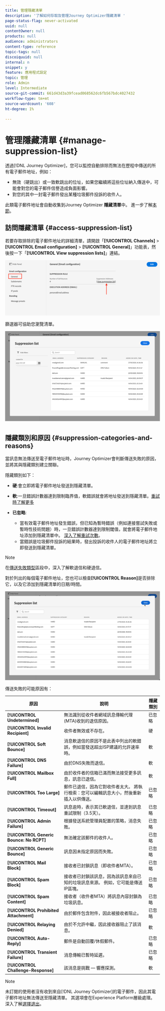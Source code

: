 ```yaml
---
title: 管理隱藏清單
description: '了解如何存取及管理Journey Optimizer隱藏清單 '
page-status-flag: never-activated
uuid: null
contentOwner: null
products: null
audience: administrators
content-type: reference
topic-tags: null
discoiquuid: null
internal: n
snippet: y
feature: 應用程式設定
topic: 管理
role: Admin
level: Intermediate
source-git-commit: 661d43d3a39fcead068562dc6fb567bdc4027432
workflow-type: tm+mt
source-wordcount: '608'
ht-degree: 1%

---
```



# 管理隱藏清單 {#manage-suppression-list}

透過[!DNL Journey Optimizer]，您可以監控自動排除而無法在歷程中傳送的所有電子郵件地址，例如：

* 無效（硬跳出）或一致軟跳出的位址，如果您繼續將這些位址納入傳送中，可能會對您的電子郵件信譽造成負面影響。
* 對您的其中一封電子郵件發出某種垃圾郵件投訴的收件人。

<!--Profiles who unsubscribe from your sendings. Learn more on [opting-out](../consent.md). NOT TRUE as confirmed by eng.: "Subscribe and Unsubscribe are handled by the Consent/Subscription service. A user that opts out will not make it to the suppression list – we won’t send them emails."-->

此類電子郵件地址會自動收集到Journey Optimizer **隱藏清單**&#x200B;中。 進一步了解[本節](../suppression-list.md)。

## 訪問隱藏清單 {#access-suppression-list}

若要存取排除的電子郵件地址的詳細清單，請開啟「**[!UICONTROL Channels]** > **[!UICONTROL Email configuration]** > **[!UICONTROL General]**」功能表，然後按一下「**[!UICONTROL View suppression lists]**」連結。

![](../assets/suppression-list-link.png)

篩選器可協助您瀏覽清單。

![](../assets/suppression-list-filters.png)

<!--suppression date,  category and reason, but on staging, only creation date filter is available-->

<!--You can also download the list as a CSV file for analysis and reporting purpose. Won't be available.-->

## 隱藏類別和原因 {#suppression-categories-and-reasons}

當訊息無法傳送至電子郵件地址時，Journey Optimizer會判斷傳送失敗的原因，並將其與隱藏類別建立關聯。

隱藏類別如下：

* **硬**:會立即將電子郵件地址發送到隱藏清單。

* **軟**:一旦錯誤計數器達到限制臨界值，軟錯誤就會將地址發送到隱藏清單。[重試時了解更多](retries.md)

* **已忽略**:
   * 當有效電子郵件地址發生錯誤，但已知為暫時錯誤（例如連接嘗試失敗或暫時性技術問題）時，一旦錯誤計數器達到限制閾值，就會將電子郵件地址添加到隱藏清單中。 [深入了解重試次數](retries.md)。
   * 當錯誤是垃圾郵件投訴的結果時，發出投訴的收件人的電子郵件地址將立即發送到隱藏清單。

<!--**Manual**: You can also manually add an email address to the suppression list. => Manual category will be available when manually adding an address to the suppression list (via API)-->

>[!NOTE]
>
>在[傳送失敗類型](../suppression-list.md#delivery-failures)區段中，深入了解軟退信和硬退信。

對於列出的每個電子郵件地址，您也可以檢查&#x200B;**[!UICONTROL Reason]**&#x200B;是否排除它，以及它添加到隱藏清單的日期/時間。

![](../assets/suppression-list-temp.png)
<!--to replace with suppression-list.png when Manual category is available (through API)-->

傳送失敗的可能原因有：

| 原因 | 說明 | 隱藏類別 |
| --- | --- | --- |
| **[!UICONTROL Undetermined]** | 無法識別從收件者網域訊息傳輸代理(MTA)收到的退信原因。 | 已忽略 |
| **[!UICONTROL Invalid Recipient]** | 收件者無效或不存在。 | 硬 |
| **[!UICONTROL Soft Bounce]** | 消息軟退信的原因不是此表中列出的軟錯誤，例如當發送超出ISP建議的允許速率時。 | 軟 |
| **[!UICONTROL DNS Failure]** | 由於DNS失敗而退信。 | 軟 |
| **[!UICONTROL Mailbox Full]** | 由於收件者的信箱已滿而無法接受更多訊息，訊息已退信。 | 軟 |
| **[!UICONTROL Too Large]** | 郵件已退信，因為它對收件者太大。 [](retries.md) 將執行檢索：您可以編輯訊息大小，然後重新插入以供傳送。 | 已忽略 |
| **[!UICONTROL Timeout]** | 訊息逾時，表示其已軟退信，並達到訊息重試限制（3.5天）。 | 已忽略 |
| **[!UICONTROL Admin Failure]** | 根據發送系統管理員配置的策略，消息失敗。<!--For example, if emails are blackholed at the global, domain or binding level using the "blackhole" directive, this bounce code is used.--> | 已忽略 |
| **[!UICONTROL Generic Bounce: No RCPT]** | 無法確定該郵件的收件人。 | 已忽略 |
| **[!UICONTROL Generic Bounce]** | 訊息因未指定原因而失敗。 | 已忽略 |
| **[!UICONTROL Mail Block]** | 接收者已封鎖訊息（即收件者MTA）。 | 已忽略 |
| **[!UICONTROL Spam Block]** | 接收者已封鎖該訊息，因為該訊息來自已知的垃圾訊息來源。 例如，它可能是傳送IP區塊。 | 已忽略 |
| **[!UICONTROL Spam Content]** | 接收者（收件者MTA）將訊息內容封鎖為垃圾訊息。 | 已忽略 |
| **[!UICONTROL Prohibited Attachment]** | 由於郵件包含附件，因此被接收者阻止。 | 已忽略 |
| **[!UICONTROL Relaying Denied]** | 由於不允許中繼，因此接收器阻止了該消息。 | 軟 |
| **[!UICONTROL Auto-Reply]** | 郵件是自動回覆/休假郵件。 | 已忽略 |
| **[!UICONTROL Transient Failure]** | 消息傳輸已暫時延遲。 | 已忽略 |
| **[!UICONTROL Challenge-Response]** | 該消息是挑戰 — 響應探測。 | 軟 |

>[!NOTE]
>
>未訂閱的使用者沒有收到來自[!DNL Journey Optimizer]的電子郵件，因此其電子郵件地址無法傳送至隱藏清單。 其選項會在Experience Platform層級處理。 深入了解[選擇退出](../consent.md)。

<!--
Removed from the table provided by SparkPost/Momentum:
| **[!UICONTROL Subscribe]** | The message is a subscribe request. | Ignored |
| **[!UICONTROL Unsubscribe]** | The message is an unsubscribe request. | Hard |
-->

<!--Note to add eventually: If a user is subscribed and [!DNL Journey Optimizer] fails to send emails to their subscribed email address, they will get added to the suppression list. (not sure it's possible to subscribe through AJO or need to find reference to Experience Platform doc?)-->


